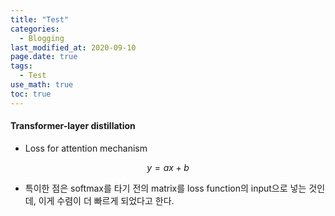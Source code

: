 ```yaml
---
title: "Test"
categories: 
  - Blogging
last_modified_at: 2020-09-10
page.date: true
tags:
  - Test
use_math: true
toc: true
---
```

#### Transformer-layer distillation

* Loss for attention mechanism

$$
y=ax+b
$$

* 특이한 점은 softmax를 타기 전의 matrix를 loss function의 input으로 넣는 것인데, 이게 수렴이 더 빠르게 되었다고 한다.
